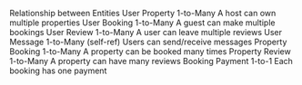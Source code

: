 Relationship between Entities
User	Property	1-to-Many	A host can own multiple properties
User	Booking	1-to-Many	A guest can make multiple bookings
User	Review	1-to-Many	A user can leave multiple reviews
User	Message	1-to-Many (self-ref)	Users can send/receive messages
Property	Booking	1-to-Many	A property can be booked many times
Property	Review	1-to-Many	A property can have many reviews
Booking	Payment	1-to-1	Each booking has one payment
